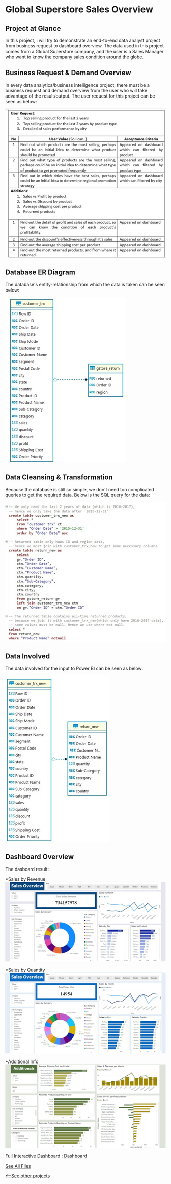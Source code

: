 # Global Superstore Sales Overview

## Project at Glance
In this project, i will try to demonstrate an end-to-end data analyst project from business request to dashboard overview. The data used in this project comes from a Global Superstore company, and the user is a Sales Manager who want to know the company sales condition around the globe.

## Business Request & Demand Overview
In every data analytics/business inteliigence project, there must be a business request and demand overview from the user who will take advantage of the result/output. The user request for this project can be seen as below:


![](/images/bizreq.jpeg)

## Database ER Diagram
The database's entity-relationship from which the data is taken can be seen below:

![](/images/gstore_edr.jpeg)

## Data Cleansing & Transformation
Because the database is still so simple, we don't need too complicated queries to get the required data. Below is the SQL query for the data:

![](/images/SQL1.jpeg)

## Data Involved
The data involved for the input to Power BI can be seen as below:

![](/images/datamodell.jpeg)

## Dashboard Overview
The dasboard result:

*Sales by Revenue
![](/images/sales_rev.jpeg)

*Sales by Quantity
![](/images/sales_qty.jpeg)

*Additional Info
![](/images/addition.jpeg)

Full Interactive Dashboard : [Dashboard](https://app.powerbi.com/reportEmbed?reportId=9e7ea17a-75ef-4cb1-ac9f-5f45f5336a60&autoAuth=true&ctid=fedd5298-8e66-45f1-b321-fd38ad0ff722&config=eyJjbHVzdGVyVXJsIjoiaHR0cHM6Ly93YWJpLXNvdXRoLWVhc3QtYXNpYS1yZWRpcmVjdC5hbmFseXNpcy53aW5kb3dzLm5ldC8ifQ%3D%3D)

[See All Files](https://github.com/raihanfirdausx/Global-Superstore)

[<--See other projects](https://raihanfirdausx.github.io/#[object%20Object])
